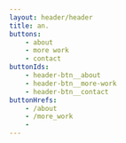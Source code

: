 ```yaml
---
layout: header/header
title: an.
buttons:
    - about
    - more work
    - contact
buttonIds:
    - header-btn__about
    - header-btn__more-work
    - header-btn__contact
buttonHrefs:
    - /about
    - /more_work
    - 
---
```

